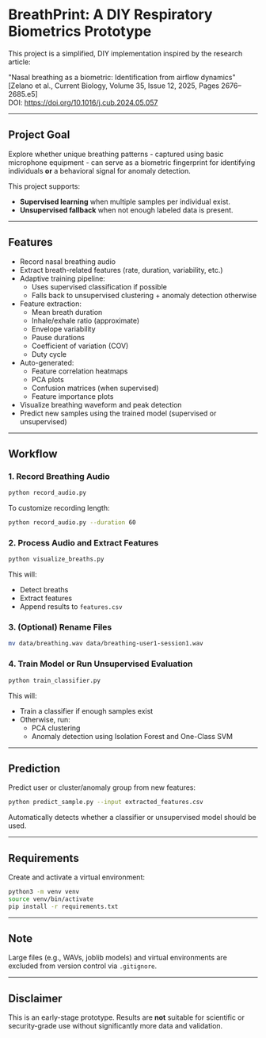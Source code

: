 # BreathPrint: A DIY Respiratory Biometrics Prototype

This project is a simplified, DIY implementation inspired by the research article:

"Nasal breathing as a biometric: Identification from airflow dynamics"  
[Zelano et al., Current Biology, Volume 35, Issue 12, 2025, Pages 2676–2685.e5]  
DOI: https://doi.org/10.1016/j.cub.2024.05.057

---

## Project Goal

Explore whether unique breathing patterns - captured using basic microphone equipment - can serve as a biometric fingerprint for identifying individuals **or** a behavioral signal for anomaly detection.

This project supports:
- **Supervised learning** when multiple samples per individual exist.
- **Unsupervised fallback** when not enough labeled data is present.

---

## Features

- Record nasal breathing audio
- Extract breath-related features (rate, duration, variability, etc.)
- Adaptive training pipeline:
  - Uses supervised classification if possible
  - Falls back to unsupervised clustering + anomaly detection otherwise
- Feature extraction:
  - Mean breath duration
  - Inhale/exhale ratio (approximate)
  - Envelope variability
  - Pause durations
  - Coefficient of variation (COV)
  - Duty cycle
- Auto-generated:
  - Feature correlation heatmaps
  - PCA plots
  - Confusion matrices (when supervised)
  - Feature importance plots
- Visualize breathing waveform and peak detection
- Predict new samples using the trained model (supervised or unsupervised)

---

## Workflow

### 1. Record Breathing Audio
```bash
python record_audio.py
```
To customize recording length:
```bash
python record_audio.py --duration 60
```

### 2. Process Audio and Extract Features
```bash
python visualize_breaths.py
```
This will:
- Detect breaths
- Extract features
- Append results to `features.csv`

### 3. (Optional) Rename Files
```bash
mv data/breathing.wav data/breathing-user1-session1.wav
```

### 4. Train Model or Run Unsupervised Evaluation
```bash
python train_classifier.py
```
This will:
- Train a classifier if enough samples exist
- Otherwise, run:
  - PCA clustering
  - Anomaly detection using Isolation Forest and One-Class SVM

---

## Prediction

Predict user or cluster/anomaly group from new features:
```bash
python predict_sample.py --input extracted_features.csv
```
Automatically detects whether a classifier or unsupervised model should be used.

---

## Requirements

Create and activate a virtual environment:
```bash
python3 -m venv venv
source venv/bin/activate
pip install -r requirements.txt
```

---

## Note

Large files (e.g., WAVs, joblib models) and virtual environments are excluded from version control via `.gitignore`.

---

## Disclaimer

This is an early-stage prototype. Results are **not** suitable for scientific or security-grade use without significantly more data and validation.
